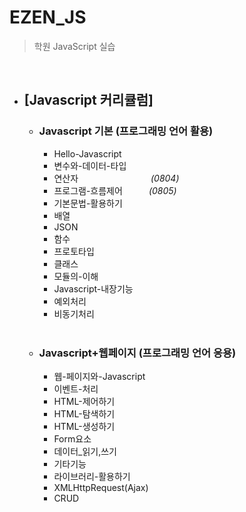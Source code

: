 # EZEN_JS

> 학원 JavaScript 실습

<br>

- ## [Javascript 커리큘럼]

  - ### Javascript 기본 (프로그래밍 언어 활용)

    - Hello-Javascript
    - 변수와-데이터-타입
    - 연산자　　　　　　　　 _(0804)_
    - 프로그램-흐름제어　　　*(0805)*
    - 기본문법-활용하기
    - 배열
    - JSON
    - 함수
    - 프로토타입
    - 클래스
    - 모듈의-이해
    - Javascript-내장기능
    - 예외처리
    - 비동기처리

    <br>

  - ### Javascript+웹페이지 (프로그래밍 언어 응용)
    - 웹-페이지와-Javascript
    - 이벤트-처리
    - HTML-제어하기
    - HTML-탐색하기
    - HTML-생성하기
    - Form요소
    - 데이터\_읽기,쓰기
    - 기타기능
    - 라이브러리-활용하기
    - XMLHttpRequest(Ajax)
    - CRUD
